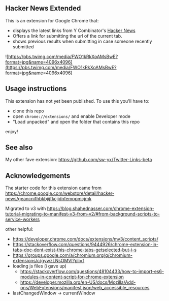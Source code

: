 ## Hacker News Extended

This is an extension for Google Chrome that:

- displays the latest links from Y Combinator's [Hacker News](https://news.ycombinator.com)
- Offers a link for submitting the url of the current tab.
- shows previous results when submitting in case someone recently submitted

![https://pbs.twimg.com/media/FWO1kRkXoAMsBwE?format=jpg&name=4096x4096](https://pbs.twimg.com/media/FWO1kRkXoAMsBwE?format=jpg&name=4096x4096)

## Usage instructions

This extension has not yet been published. To use this you'll have to:

- clone this repo
- open `chrome://extensions/` and enable Developer mode
- "Load unpacked" and open the folder that contains this repo

enjoy!

## See also

My other fave extension: https://github.com/sw-yx/Twitter-Links-beta

## Acknowledgements

The starter code for this extension came from https://chrome.google.com/webstore/detail/hacker-news/geancnifhbkbjijfkcjjdnfemppmcjmk

Migrated to v3 with https://blog.shahednasser.com/chrome-extension-tutorial-migrating-to-manifest-v3-from-v2/#from-background-scripts-to-service-workers

other helpful:

- https://developer.chrome.com/docs/extensions/mv3/content_scripts/
- https://stackoverflow.com/questions/9444926/chrome-extension-in-tabs-doc-dont-exist-this-chrome-tabs-getselected-but-i-s
- https://groups.google.com/a/chromium.org/g/chromium-extensions/c/gywzLNsOMVI?pli=1
- loading js files (i gave up)
  - https://stackoverflow.com/questions/48104433/how-to-import-es6-modules-in-content-script-for-chrome-extension
  - https://developer.mozilla.org/en-US/docs/Mozilla/Add-ons/WebExtensions/manifest.json/web_accessible_resources
- lastChangedWindow -> currentWindow